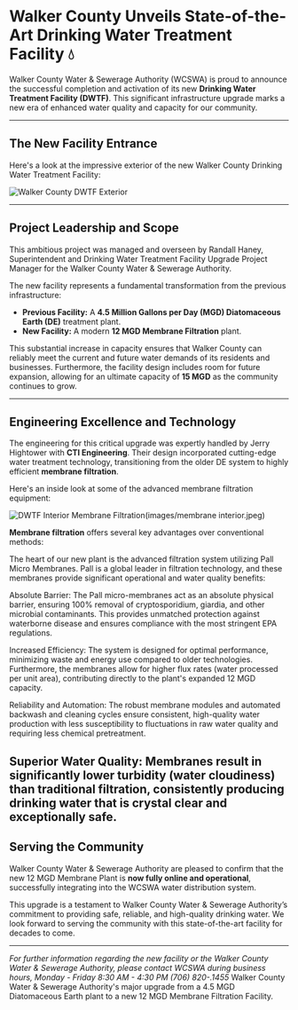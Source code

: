 # Walker County Unveils State-of-the-Art Drinking Water Treatment Facility 💧

Walker County Water & Sewerage Authority (WCSWA) is proud to announce the successful completion and activation of its new **Drinking Water Treatment Facility (DWTF)**. This significant infrastructure upgrade marks a new era of enhanced water quality and capacity for our community.

---

## The New Facility Entrance
Here's a look at the impressive exterior of the new Walker County Drinking Water Treatment Facility:

![Walker County DWTF Exterior](images/exterior.jpeg)

---

## Project Leadership and Scope

This ambitious project was managed and overseen by Randall Haney, Superintendent and Drinking Water Treatment Facility Upgrade Project Manager for the Walker County Water & Sewerage Authority.

The new facility represents a fundamental transformation from the previous infrastructure:

* **Previous Facility:** A **4.5 Million Gallons per Day (MGD) Diatomaceous Earth (DE)** treatment plant.
* **New Facility:** A modern **12 MGD Membrane Filtration** plant.

This substantial increase in capacity ensures that Walker County can reliably meet the current and future water demands of its residents and businesses. Furthermore, the facility design includes room for future expansion, allowing for an ultimate capacity of **15 MGD** as the community continues to grow.

---

## Engineering Excellence and Technology

The engineering for this critical upgrade was expertly handled by Jerry Hightower with **CTI Engineering**. Their design incorporated cutting-edge water treatment technology, transitioning from the older DE system to highly efficient **membrane filtration**.

Here's an inside look at some of the advanced membrane filtration equipment:

![DWTF Interior Membrane Filtration](images/membranes.jpeg)(images/membrane interior.jpeg)

**Membrane filtration** offers several key advantages over conventional methods:

The heart of our new plant is the advanced filtration system utilizing Pall Micro Membranes. Pall is a global leader in filtration technology, and these membranes provide significant operational and water quality benefits:

Absolute Barrier: The Pall micro-membranes act as an absolute physical barrier, ensuring 100% removal of cryptosporidium, giardia, and other microbial contaminants. This provides unmatched protection against waterborne disease and ensures compliance with the most stringent EPA regulations.

Increased Efficiency: The system is designed for optimal performance, minimizing waste and energy use compared to older technologies. Furthermore, the membranes allow for higher flux rates (water processed per unit area), contributing directly to the plant's expanded 12 MGD capacity.

Reliability and Automation: The robust membrane modules and automated backwash and cleaning cycles ensure consistent, high-quality water production with less susceptibility to fluctuations in raw water quality and requiring less chemical pretreatment.

Superior Water Quality: Membranes result in significantly lower turbidity (water cloudiness) than traditional filtration, consistently producing drinking water that is crystal clear and exceptionally safe.
---

## Serving the Community

Walker County Water & Sewerage Authority are pleased to confirm that the new 12 MGD Membrane Plant is **now fully online and operational**, successfully integrating into the WCSWA water distribution system.

This upgrade is a testament to Walker County Water & Sewerage Authority’s commitment to providing safe, reliable, and high-quality drinking water. We look forward to serving the community with this state-of-the-art facility for decades to come.

---

*For further information regarding the new facility or the Walker County Water & Sewerage Authority, please contact WCSWA during business hours, Monday - Friday 8:30 AM - 4:30 PM (706) 820-.1455*
Walker County Water &amp; Sewerage Authority's major upgrade from a 4.5 MGD Diatomaceous Earth plant to a new 12 MGD Membrane Filtration Facility.
